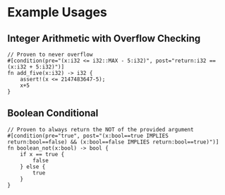 # Example Usages

## Integer Arithmetic with Overflow Checking
```
// Proven to never overflow
#[condition(pre="(x:i32 <= i32::MAX - 5:i32)", post="return:i32 == (x:i32 + 5:i32)")]
fn add_five(x:i32) -> i32 {
    assert!(x <= 2147483647-5);
    x+5
}
```

## Boolean Conditional
```
// Proven to always return the NOT of the provided argument
#[condition(pre="true", post="(x:bool==true IMPLIES return:bool==false) && (x:bool==false IMPLIES return:bool==true)")]
fn boolean_not(x:bool) -> bool {
    if x == true {
        false
    } else {
        true
    }
}
```
